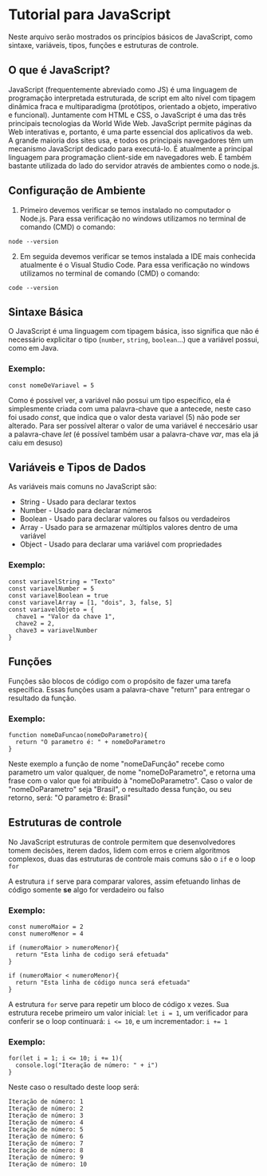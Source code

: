 # Tutorial para JavaScript

Neste arquivo serão mostrados os princípios básicos de JavaScript, como sintaxe, variáveis, tipos, funções e estruturas de controle.

## O que é JavaScript?

JavaScript (frequentemente abreviado como JS) é uma linguagem de programação interpretada estruturada, de script em alto nível com tipagem dinâmica fraca e multiparadigma (protótipos, orientado a objeto, imperativo e funcional). Juntamente com HTML e CSS, o JavaScript é uma das três principais tecnologias da World Wide Web. JavaScript permite páginas da Web interativas e, portanto, é uma parte essencial dos aplicativos da web. A grande maioria dos sites usa, e todos os principais navegadores têm um mecanismo JavaScript dedicado para executá-lo. É atualmente a principal linguagem para programação client-side em navegadores web. É também bastante utilizada do lado do servidor através de ambientes como o node.js.

## Configuração de Ambiente

1. Primeiro devemos verificar se temos instalado no computador o Node.js. Para essa verificação no windows utilizamos no terminal de comando (CMD) o comando:
```
node --version
```

2. Em seguida devemos verificar se temos instalada a IDE mais conhecida atualmente é o Visual Studio Code. Para essa verificação no windows utilizamos no terminal de comando (CMD) o comando:

```
code --version
```

## Sintaxe Básica

O JavaScript é uma linguagem com tipagem básica, isso significa que não é necessário explicitar o tipo (`number`, `string`, `boolean`...) que a variável possui, como em Java.

### Exemplo:

```
const nomeDeVariavel = 5
```

Como é possível ver, a variável não possui um tipo específico, ela é simplesmente criada com uma palavra-chave que a antecede, neste caso foi usado _const_, que indica que o valor desta variavel (5) não pode ser alterado. Para ser possível alterar o valor de uma variável é neccesário usar a palavra-chave _let_ (é possível também usar a palavra-chave _var_, mas ela já caiu em desuso)

## Variáveis e Tipos de Dados

As variáveis mais comuns no JavaScript são:

* String - Usado para declarar textos
* Number - Usado para declarar números 
* Boolean - Usado para declarar valores ou falsos ou verdadeiros
* Array - Usado para se armazenar múltiplos valores dentro de uma variável
* Object - Usado para declarar uma variável com propriedades 

### Exemplo:

```
const variavelString = "Texto"
const variavelNumber = 5
const variavelBoolean = true
const variavelArray = [1, "dois", 3, false, 5]
const variavelObjeto = {
  chave1 = "Valor da chave 1",
  chave2 = 2,
  chave3 = variavelNumber
}
```

## Funções

Funções são blocos de código com o propósito de fazer uma tarefa específica. Essas funções usam a palavra-chave "return" para entregar o resultado da função.

### Exemplo: 

```
function nomeDaFuncao(nomeDoParametro){
  return "O parametro é: " + nomeDoParametro
}
```

Neste exemplo a função de nome "nomeDaFunção" recebe como parametro um valor qualquer, de nome "nomeDoParametro", e retorna uma frase com o valor que foi atribuído à "nomeDoParametro". Caso o valor de "nomeDoParametro" seja "Brasil", o resultado dessa função, ou seu retorno, será: "O parametro é: Brasil"

## Estruturas de controle

No JavaScript estruturas de controle permitem que desenvolvedores tomem decisões, iterem dados, lidem com erros e criem algoritmos complexos, duas das estruturas de controle mais comuns são o `if` e o loop `for`

A estrutura `if` serve para comparar valores, assim efetuando linhas de código somente **se** algo for verdadeiro ou falso

### Exemplo:

```
const numeroMaior = 2
const numeroMenor = 4

if (numeroMaior > numeroMenor){
  return "Esta linha de codigo será efetuada"
}

if (numeroMaior < numeroMenor){
  return "Esta linha de código nunca será efetuada"
}
```

A estrutura `for` serve para repetir um bloco de código x vezes. Sua estrutura recebe primeiro um valor inicial: `let i = 1`, um verificador para conferir se o loop continuará: `i <= 10`, e um incrementador: `i += 1`

### Exemplo:

```
for(let i = 1; i <= 10; i += 1){
  console.log("Iteração de número: " + i")
}
```

Neste caso o resultado deste loop será:

```
Iteração de número: 1
Iteração de número: 2
Iteração de número: 3
Iteração de número: 4
Iteração de número: 5
Iteração de número: 6
Iteração de número: 7
Iteração de número: 8
Iteração de número: 9
Iteração de número: 10
```

